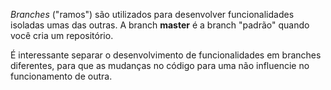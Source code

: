 *Branches* ("ramos") são utilizados para desenvolver funcionalidades isoladas umas das outras. A branch **master** é a branch "padrão" quando você cria um repositório.

É interessante separar o desenvolvimento de funcionalidades em branches diferentes, para que as mudanças no código para uma não influencie no funcionamento de outra.